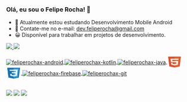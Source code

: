 ### Olá, eu sou o Felipe Rocha! 👋

- 🔭 Atualmente estou estudando Desenvolvimento Mobile Android
- 🌱 Contate-me no e-mail: dev.feliperocha@gmail.com
- 😀 Disponível para trabalhar em projetos de desenvolvimento.

 <div>
  <a href="https://github.com/feliperochax">
  <img height="180em" src="https://github-readme-stats.vercel.app/api?username=feliperochax&show_icons=true&theme=tokyonight&include_all_commits=true&count_private=true"/>
  <img height="180em" src="https://github-readme-stats.vercel.app/api/top-langs/?username=feliperochax&layout=compact&langs_count=16&theme=tokyonight"/>
</div>
  
  <div style="display: inline_block"><br>
  <img align="center" alt="feliperochax-android" height="30" width="40" src="https://cdn.jsdelivr.net/gh/devicons/devicon/icons/android/android-original.svg">
  <img align="center" alt="feliperochax-kotlin" height="30" width="40" src="https://cdn.jsdelivr.net/gh/devicons/devicon/icons/kotlin/kotlin-original.svg"">
  <img align="center" alt="feliperochax-java" height="30" width="40" src="https://cdn.jsdelivr.net/gh/devicons/devicon/icons/java/java-original.svg">
  <img align="center" alt="feliperochax-HTML" height="30" width="40" src="https://raw.githubusercontent.com/devicons/devicon/master/icons/html5/html5-original.svg">
  <img align="center" alt="feliperochax-CSS" height="30" width="40" src="https://raw.githubusercontent.com/devicons/devicon/master/icons/css3/css3-original.svg">
  <img align="center" alt="feliperochax-firebase" height="30" width="40" src="https://cdn.jsdelivr.net/gh/devicons/devicon/icons/firebase/firebase-plain.svg">
  <img align="center" alt="feliperochax-git" height="30" width="40" src="https://cdn.jsdelivr.net/gh/devicons/devicon/icons/git/git-original.svg">
</div>


  ##
 
<div> 
  <a href="https://instagram.com/feliperochax" target="_blank"><img src="https://img.shields.io/badge/-Instagram-%23E4405F?style=for-the-badge&logo=instagram&logoColor=white" target="_blank"></a>
  <a href = "mailto:dev.feliperocha@gmail.com"><img src="https://img.shields.io/badge/-Gmail-%23333?style=for-the-badge&logo=gmail&logoColor=white" target="_blank"></a>
  <a href="https://www.linkedin.com/in/feliperochadev/" target="_blank"><img src="https://img.shields.io/badge/-LinkedIn-%230077B5?style=for-the-badge&logo=linkedin&logoColor=white" target="_blank"></a>                                                                                                                                            
